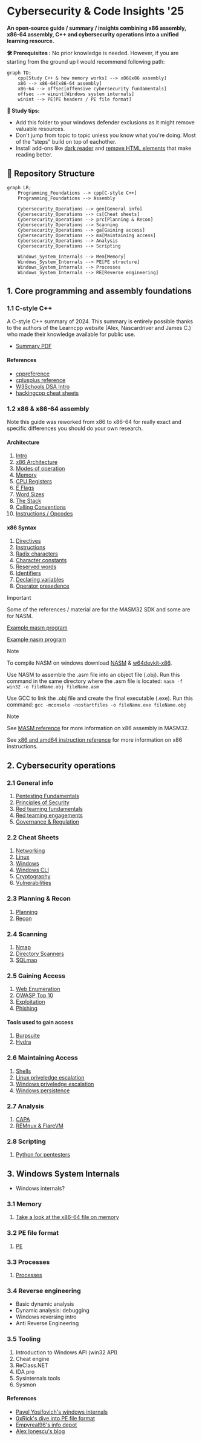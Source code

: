 # Cybersecurity & Code Insights '25

**An open-source guide / summary / insights combining x86 assembly, x86-64 assembly, C++ and cybersecurity operations into a unified learning resource.**

**🛠 Prerequisites :** 
No prior knowledge is needed. However, if you are starting from the ground up I would recommend following path:


```mermaid
graph TD;
	cpp[Study C++ & how memory works] --> x86[x86 assembly]
	x86 --> x86-64[x86-64 assembly]
	x86-64 --> offsec[offensive cybersecurity fundamentals]
	offsec --> winint[Windows system internals]
	winint --> PE[PE headers / PE file format]
```


**📖 Study tips:**
- Add this folder to your windows defender exclusions as it might remove valuable resources.
- Don't jump from topic to topic unless you know what you're doing. Most of the "steps" build on top of eachother.
- Install add-ons like [dark reader](https://darkreader.org/) and [remove HTML elements](https://chromewebstore.google.com/detail/remove-html-elements/enegojdnkeicfoiknhfjaedhlckeahmf?hl=en&pli=1) that make reading better.

## 📂 Repository Structure
```mermaid
graph LR;
	Programming_Foundations --> cpp[C-style C++]
	Programming_Foundations --> Assembly
	
    Cybersecurity_Operations --> gen[General info]
    Cybersecurity_Operations --> cs[Cheat sheets]
    Cybersecurity_Operations --> prc[Planning & Recon]
    Cybersecurity_Operations --> Scanning
    Cybersecurity_Operations --> ga[Gaining access]
    Cybersecurity_Operations --> ma[Maintaining access]
    Cybersecurity_Operations --> Analysis
    Cybersecurity_Operations --> Scripting

    Windows_System_Internals --> Mem[Memory]
    Windows_System_Internals --> PE[PE structure]
    Windows_System_Internals --> Processes
    Windows_System_Internals --> RE[Reverse engineering]
```


## 1. Core programming and assembly foundations
### 1.1 C-style C++
A C-style C++ summary of 2024. This summary is entirely possible thanks to the authors of the Learncpp website (Alex, Nascardriver and James C.) who made their knowledge available for public use.

- [Summary PDF](/Programming_Foundations/Cpp/C-Style_CPP_24.pdf)

#### References
- [cppreference](https://en.cppreference.com/w/)
- [cplusplus reference](https://cplusplus.com/reference/)
- [W3Schools DSA Intro](https://www.w3schools.com/dsa/dsa_intro.php)
- [hackingcpp cheat sheets](https://hackingcpp.com/cpp/cheat_sheets.html)


### 1.2 x86 & x86-64 assembly
Note this guide was reworked from x86 to x86-64 for really exact and specific differences you should do your own research.

#### Architecture
1. [Intro](/Programming_Foundations/Assembly/Architecture/Intro.md)
2. [x86 Architecture](/Programming_Foundations/Assembly/Architecture/Architecture.md)
3. [Modes of operation](/Programming_Foundations/Assembly/Architecture/Operating_Modes.md)
4. [Memory](/Programming_Foundations/Assembly/Architecture/Memory.md)
5. [CPU Registers](/Programming_Foundations/Assembly/Architecture/CPU_Registers.md)
6. [E Flags](/Programming_Foundations/Assembly/Architecture/E_Flags.md)
7. [Word Sizes](/Programming_Foundations/Assembly/Architecture/Sizes.md)
8. [The Stack](/Programming_Foundations/Assembly/Architecture/Call_Stack.md)
9. [Calling Conventions](/Programming_Foundations/Assembly/Architecture/Calling_Conventions.md)
10. [Instructions / Opcodes](/Programming_Foundations/Assembly/Architecture/Instructions.md)

#### x86 Syntax
1. [Directives](/Programming_Foundations/Assembly/Architecture/Directives.md)
2. [Instructions](/Programming_Foundations/Assembly/Architecture/Instructions.md)
3. [Radix characters](/Programming_Foundations/Assembly/Architecture/Radix_Chars.md)
4. [Character constants](/Programming_Foundations/Assembly/Architecture/Character_Constants.md)
5. [Reserved words](/Programming_Foundations/Assembly/Architecture/Reserved_words.md)
6. [Identifiers](/Programming_Foundations/Assembly/Architecture/Identifiers.md)
7. [Declaring variables](/Programming_Foundations/Assembly/Architecture/Declaring_Variables.md)
8. [Operator presedence](/Programming_Foundations/Assembly/Architecture/Operator_Presedence.md)

> [!IMPORTANT]
> Some of the references / material are for the MASM32 SDK and some are for NASM.
>
> [Example masm program](/Programming_Foundations/Assembly/Examples/hello_world.asm)
>
> [Example nasm program](/Programming_Foundations/Assembly/Examples/hello_world_nasm.asm)

> [!NOTE]
> To compile NASM on windows download [NASM](https://www.nasm.us/) & [w64devkit-x86](https://github.com/skeeto/w64devkit/releases/tag/v2.0.0).
> 
> Use NASM to assemble the .asm file into an object file (.obj). Run this command in the same directory where the .asm file is located:
> ```nasm -f win32 -o fileName.obj fileName.asm```
>
> Use GCC to link the .obj file and create the final executable (.exe). Run this command:
> ```gcc -mconsole -nostartfiles -o fileName.exe fileName.obj```

> [!NOTE]
> See [MASM reference](https://learn.microsoft.com/en-us/cpp/assembler/masm/microsoft-macro-assembler-reference?view=msvc-170) for more information on x86 assembly in MASM32.
>
> See [x86 and amd64 instruction reference](https://www.felixcloutier.com/x86/) for more information on x86 instructions.


## 2. Cybersecurity operations
### 2.1 General info
1. [Pentesting Fundamentals](/Cybersecurity_Operations/General/PentestingFundamentals.md)
2. [Principles of Security](/Cybersecurity_Operations/General/SecurityPrinciples.md)
3. [Red teaming fundamentals](/Cybersecurity_Operations/General/RTFundamentals.md)
4. [Red teaming engagements](/Cybersecurity_Operations/General/RTEngagements)
5. [Governance & Regulation](/Cybersecurity_Operations/General/Governance%26Regulation.md)


### 2.2 Cheat Sheets
1. [Networking](/Cybersecurity_Operations/Cheat%20Sheets/Networking.md)
2. [Linux](/Cybersecurity_Operations/Cheat%20Sheets/Linux.md)
3. [Windows](/Cybersecurity_Operations/Cheat%20Sheets/Windows.md)
4. [Windows CLI](/Cybersecurity_Operations/Cheat%20Sheets/WindowsCLI.md)
5. [Cryptography](/Cybersecurity_Operations/Cheat%20Sheets/Cryptography.md)
6. [Vulnerabilities](/Cybersecurity_Operations/Cheat%20Sheets/Vulnerabilities.md)


### 2.3 Planning & Recon
1. [Planning](/Cybersecurity_Operations/Planning%20%26%20Recon/Planning.md)
2. [Recon](/Cybersecurity_Operations/Planning%20%26%20Recon/Recon.md)


### 2.4 Scanning
1. [Nmap](/Cybersecurity_Operations/Scanning/Nmap.md)
2. [Directory Scanners](/Cybersecurity_Operations/Scanning/DirectoryScanners.md)
3. [SQLmap](/Cybersecurity_Operations/Scanning/SQLmap.md)


### 2.5 Gaining Access
1. [Web Enumeration](/Cybersecurity_Operations/Gaining%20Access/WebEnum.md)
2. [OWASP Top 10](/Cybersecurity_Operations/Gaining%20Access/OWASP10.md)
3. [Exploitation](/Cybersecurity_Operations/Gaining%20Access/Exploitation.md)
4. [Phishing](/Cybersecurity_Operations/Gaining%20Access/Phishing.md)

#### Tools used to gain access
1. [Burpsuite](/Cybersecurity_Operations/Gaining%20Access/Burpsuite.md)
2. [Hydra](/Cybersecurity_Operations/Gaining%20Access/Hydra.md)


### 2.6 Maintaining Access
1. [Shells](/Cybersecurity_Operations/Maintaining%20Access/Shells.md)
2. [Linux priveledge escalation](/Cybersecurity_Operations/Maintaining%20Access/LinPrivesc.md)
3. [Windows priveledge escalation](/Cybersecurity_Operations/Maintaining%20Access/WinPrivesc.md)
4. [Windows persistence](/Cybersecurity_Operations/Maintaining%20Access/WinPersistence.md)


### 2.7 Analysis
1. [CAPA](/Analysis/CAPA.md)
2. [REMnux & FlareVM](/Cybersecurity_Operations/Analysis/REMnux&FlareVM.md)


### 2.8 Scripting
1. [Python for pentesters](/Cybersecurity_Operations/Scripting/PythonForPentesters.md)


## 3. Windows System Internals
- Windows internals?

### 3.1 Memory
1. [Take a look at the x86-64 file on memory](/Programming_Foundations/Assembly/Architecture/Memory.md)

### 3.2 PE file format
1. [PE](/Windows_System_Internals/PE.md)

### 3.3 Processes
1. [Processes](/Windows_System_Internals/Processes.md)

### 3.4 Reverse engineering
- Basic dynamic analysis
- Dynamic analysis: debugging
- Windows reversing intro
- Anti Reverse Engineering

### 3.5 Tooling
1. Introduction to Windows API (win32 API)
2. Cheat engine
3. ReClass.NET
4. IDA pro
5. Sysinternals tools
6. Sysmon

#### References
- [Pavel Yosifovich's windows internals](https://scorpiosoftware.net/)
- [0xRick's dive into PE file format](https://0xrick.github.io/)
- [Empyreal96's info depot](https://empyreal96.github.io/nt-info-depot/index.html)
- [Alex Ionescu's blog](https://www.alex-ionescu.com/)